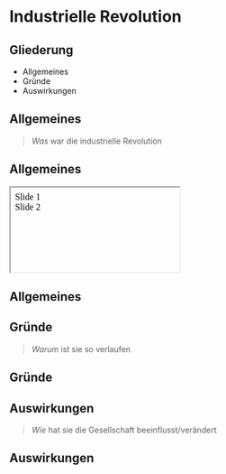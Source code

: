 # Industrielle Revolution



## Gliederung
+ Allgemeines
+ Gründe
+ Auswirkungen



## Allgemeines

> *Was* war die industrielle Revolution


## Allgemeines
<iframe srcdoc='
	<html>
		<head>
			<link rel="stylesheet" href="css/reveal.css">
			<link rel="stylesheet" href="css/theme/white.css">
		</head>
		<body>
			<div class="reveal">
				<div class="slides">
					<section>Slide 1</section>
					<section>Slide 2</section>
				</div>
			</div>
			<script src="js/reveal.js"></script>
			<script>
				Reveal.initialize();
			</script>
		</body>
	</html>
'></iframe>


## Allgemeines



## Gründe

> *Warum* ist sie so verlaufen


## Gründe



## Auswirkungen

> *Wie* hat sie die Gesellschaft beeinflusst/verändert


## Auswirkungen
